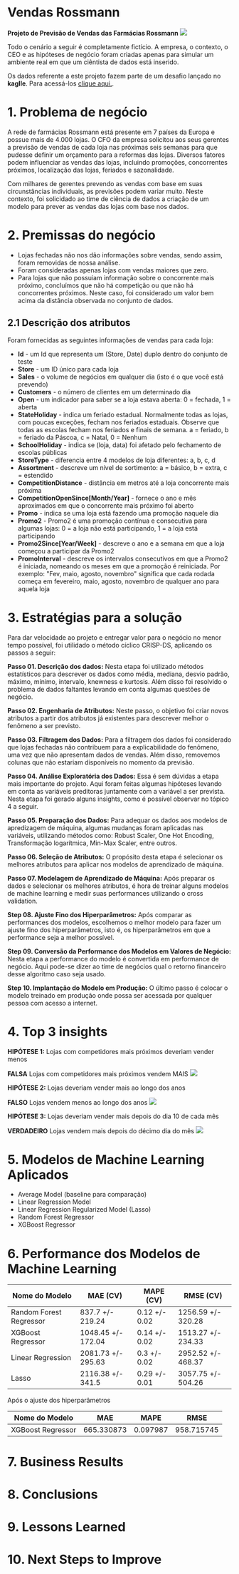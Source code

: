 # Vendas Rossmann
**Projeto de Previsão de Vendas das Farmácias Rossmann**
![](img/logo-rossmann.svg)

Todo o cenário a seguir é completamente fictício. A empresa, o contexto, o CEO e as hipóteses de negócio foram criadas apenas para simular um ambiente real em que um ciêntista de dados está inserido.

Os dados referente a este projeto fazem parte de um desafio lançado no **kaglle**. Para acessá-los [clique aqui.](https://www.kaggle.com/c/rossmann-store-sales).  


# 1. Problema de negócio
A rede de farmácias Rossmann está presente em 7 países da Europa e possue mais de 4.000 lojas. O CFO da empresa solicitou aos seus gerentes a previsão de vendas de cada loja nas próximas seis semanas para que pudesse definir um orçamento para a reformas das lojas. Diversos fatores podem influenciar as vendas das lojas, incluindo promoções, concorrentes próximos, localização das lojas, feriados e sazonalidade.

Com milhares de gerentes prevendo as vendas com base em suas circunstâncias individuais, as previsões podem variar muito. Neste contexto, foi solicidado ao time de ciência de dados a criação de um modelo para prever as vendas das lojas com base nos dados. 

# 2. Premissas do negócio

- Lojas fechadas não nos dão informações sobre vendas, sendo assim, foram removidas de nossa análise. 
- Foram consideradas apenas lojas com vendas maiores que zero.  
- Para lojas que não possuiam informação sobre o concorrente mais próximo, concluímos que não há competição ou que não há concorrentes próximos. Neste caso, foi considerado um valor bem acima da distância observada no conjunto de dados. 

## 2.1 Descrição dos atributos

Foram fornecidas as seguintes informações de vendas para cada loja:

- **Id** - um Id que representa um (Store, Date) duplo dentro do conjunto de teste  
- **Store** - um ID único para cada loja  
- **Sales** - o volume de negócios em qualquer dia (isto é o que você está prevendo)  
- **Customers** - o número de clientes em um determinado dia  
- **Open** - um indicador para saber se a loja estava aberta: 0 = fechada, 1 = aberta  
- **StateHoliday** - indica um feriado estadual. Normalmente todas as lojas, com poucas exceções, fecham nos feriados estaduais. Observe que todas as escolas fecham nos feriados e finais de semana. a = feriado, b = feriado da Páscoa, c = Natal, 0 = Nenhum  
- **SchoolHoliday** - indica se (loja, data) foi afetado pelo fechamento de escolas públicas  
- **StoreType** - diferencia entre 4 modelos de loja diferentes: a, b, c, d  
- **Assortment** - descreve um nível de sortimento: a = básico, b = extra, c = estendido  
- **CompetitionDistance** - distância em metros até a loja concorrente mais próxima  
- **CompetitionOpenSince[Month/Year]** - fornece o ano e mês aproximados em que o concorrente mais próximo foi aberto  
- **Promo** - indica se uma loja está fazendo uma promoção naquele dia  
- **Promo2** - Promo2 é uma promoção contínua e consecutiva para algumas lojas: 0 = a loja não está participando, 1 = a loja está participando  
- **Promo2Since[Year/Week]** - descreve o ano e a semana em que a loja começou a participar da Promo2  
- **PromoInterval** - descreve os intervalos consecutivos em que a Promo2 é iniciada, nomeando os meses em que a promoção é reiniciada. Por exemplo: "Fev, maio, agosto, novembro" significa que cada rodada começa em fevereiro, maio, agosto, novembro de qualquer ano para aquela loja  

# 3. Estratégias para a solução

Para dar velocidade ao projeto e entregar valor para o negócio no menor tempo possível, foi utilidado o método cíclico CRISP-DS, aplicando os passos a seguir:

**Passo 01. Descrição dos dados:** Nesta etapa foi utilizado métodos estatísticos para descrever os dados como média, mediana, desvio padrão, máximo, mínimo, intervalo, knewness e kurtosis. Além disso foi resolvido o problema de dados faltantes levando em conta algumas questões de negócio.

**Passo 02. Engenharia de Atributos:** Neste passo, o objetivo foi criar novos atributos a partir dos atributos já existentes para descrever melhor o fenômeno a ser previsto. 

**Passo 03. Filtragem dos Dados:** Para a filtragem dos dados foi considerado que lojas fechadas não contribuem para a explicabilidade do fenômeno, uma vez que não apresentam dados de vendas. Além disso, removemos colunas que não estariam disponíveis no momento da previsão.

**Passo 04. Análise Exploratória dos Dados:** Essa é sem dúvidas a etapa mais importante do projeto. Aqui foram feitas algumas hipóteses levando em conta as variáveis preditoras juntamente com a variável a ser prevista. Nesta etapa foi gerado alguns insights, como é possível observar no tópico 4 a seguir.

**Passo 05. Preparação dos Dados:** Para adequar os dados aos modelos de apredizagem de máquina, algumas mudanças foram aplicadas nas variáveis, utilizando métodos como: Robust Scaler, One Hot Encoding, Transformação logarítmica, Min-Max Scaler, entre outros. 

**Passo 06. Seleção de Atributos:** O propósito desta etapa é selecionar os melhores atributos para aplicar nos modelos de aprendizado de máquina. 

**Passo 07. Modelagem de Aprendizado de Máquina:** Após preparar os dados e selecionar os melhores atributos, é hora de treinar alguns modelos de machine learning e medir suas performances utilizando o cross validation. 

**Step 08. Ajuste Fino dos Hiperparâmetros:** Após comparar as performances dos modelos, escolhemos o melhor modelo para fazer um ajuste fino dos hiperparâmetros, isto é, os hiperparâmetros em que a performance seja a melhor possível.

**Step 09. Conversão da Performance dos Modelos em Valores de Negócio:** Nesta etapa a performance do modelo é convertida em performance de negócio. Aqui pode-se dizer ao time de negócios qual o retorno financeiro desse algoritmo caso seja usado.

**Step 10. Implantação do Modelo em Produção:** O último passo é colocar o modelo treinado em produção onde possa ser acessada por qualquer pessoa com acesso a internet. 

# 4. Top 3 insights

**HIPÓTESE 1:** Lojas com competidores mais próximos deveriam vender menos

**FALSA** Lojas com competidores mais próximos vendem MAIS
![](img/h2.png)

**HIPÓTESE 2:** Lojas deveriam vender mais ao longo dos anos

**FALSO** Lojas vendem menos ao longo dos anos
![](img/h8.png)

**HIPÓTESE 3:** Lojas deveriam vender mais depois do dia 10 de cada mês

**VERDADEIRO** Lojas vendem mais depois do décimo dia do mês
![](img/h10.png)

# 5. Modelos de Machine Learning Aplicados

- Average Model (baseline para comparação)
- Linear Regression Model
- Linear Regression Regularized Model (Lasso)
- Random Forest Regressor
- XGBoost Regressor

# 6. Performance dos Modelos de Machine Learning 
|Nome do Modelo          |MAE (CV)|MAPE (CV)|RMSE (CV)|
|------------------------|--------|--------|--------|
|Random Forest Regressor |837.7 +/- 219.24|	0.12 +/- 0.02|	1256.59 +/- 320.28|
|XGBoost Regressor	  |1048.45 +/- 172.04|	0.14 +/- 0.02|	1513.27 +/- 234.33|
|Linear Regression	  |2081.73 +/- 295.63|	0.3 +/- 0.02|	2952.52 +/- 468.37|
|Lasso	                  |2116.38 +/- 341.5|	0.29 +/- 0.01|	3057.75 +/- 504.26|

Após o ajuste dos hiperparâmetros 

|Nome do Modelo  |MAE |MAPE|RMSE|
|----------------|--------|--------|--------|
XGBoost Regressor| 665.330873 | 0.097987 | 958.715745|
 
# 7. Business Results
# 8. Conclusions

# 9. Lessons Learned

# 10. Next Steps to Improve







